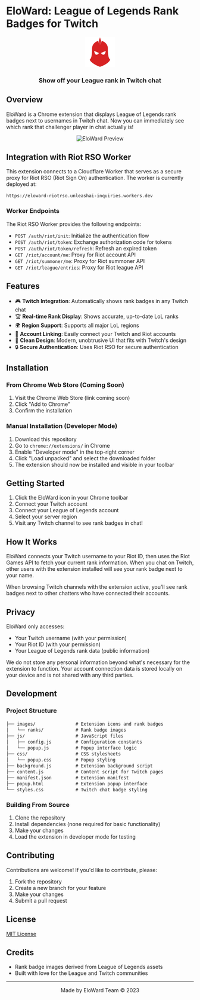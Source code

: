 # EloWard: League of Legends Rank Badges for Twitch

<div align="center">
  <img src="images/logo/icon128.png" alt="EloWard Logo" width="80" height="80">
  <h3>Show off your League rank in Twitch chat</h3>
</div>

## Overview

EloWard is a Chrome extension that displays League of Legends rank badges next to usernames in Twitch chat. Now you can immediately see which rank that challenger player in chat actually is!

<div align="center">
  <img src="screenshots/preview.png" alt="EloWard Preview" width="500">
</div>

## Integration with Riot RSO Worker

This extension connects to a Cloudflare Worker that serves as a secure proxy for Riot RSO (Riot Sign On) authentication. The worker is currently deployed at:

```
https://eloward-riotrso.unleashai-inquiries.workers.dev
```

### Worker Endpoints

The Riot RSO Worker provides the following endpoints:

- `POST /auth/riot/init`: Initialize the authentication flow
- `POST /auth/riot/token`: Exchange authorization code for tokens
- `POST /auth/riot/token/refresh`: Refresh an expired token
- `GET /riot/account/me`: Proxy for Riot account API
- `GET /riot/summoner/me`: Proxy for Riot summoner API
- `GET /riot/league/entries`: Proxy for Riot league API

## Features

- 🎮 **Twitch Integration**: Automatically shows rank badges in any Twitch chat
- 🏆 **Real-time Rank Display**: Shows accurate, up-to-date LoL ranks
- 🌍 **Region Support**: Supports all major LoL regions
- 🔗 **Account Linking**: Easily connect your Twitch and Riot accounts
- 🎨 **Clean Design**: Modern, unobtrusive UI that fits with Twitch's design
- 🔒 **Secure Authentication**: Uses Riot RSO for secure authentication

## Installation

### From Chrome Web Store (Coming Soon)
1. Visit the Chrome Web Store (link coming soon)
2. Click "Add to Chrome"
3. Confirm the installation

### Manual Installation (Developer Mode)
1. Download this repository
2. Go to `chrome://extensions/` in Chrome
3. Enable "Developer mode" in the top-right corner
4. Click "Load unpacked" and select the downloaded folder
5. The extension should now be installed and visible in your toolbar

## Getting Started

1. Click the EloWard icon in your Chrome toolbar
2. Connect your Twitch account
3. Connect your League of Legends account
4. Select your server region
5. Visit any Twitch channel to see rank badges in chat!

## How It Works

EloWard connects your Twitch username to your Riot ID, then uses the Riot Games API to fetch your current rank information. When you chat on Twitch, other users with the extension installed will see your rank badge next to your name.

When browsing Twitch channels with the extension active, you'll see rank badges next to other chatters who have connected their accounts.

## Privacy

EloWard only accesses:
- Your Twitch username (with your permission)
- Your Riot ID (with your permission)
- Your League of Legends rank data (public information)

We do not store any personal information beyond what's necessary for the extension to function. Your account connection data is stored locally on your device and is not shared with any third parties.

## Development

### Project Structure

```
├── images/               # Extension icons and rank badges
│   └── ranks/            # Rank badge images
├── js/                   # JavaScript files
│   ├── config.js         # Configuration constants
│   └── popup.js          # Popup interface logic
├── css/                  # CSS stylesheets
│   └── popup.css         # Popup styling
├── background.js         # Extension background script
├── content.js            # Content script for Twitch pages
├── manifest.json         # Extension manifest
├── popup.html            # Extension popup interface
└── styles.css            # Twitch chat badge styling
```

### Building From Source

1. Clone the repository
2. Install dependencies (none required for basic functionality)
3. Make your changes
4. Load the extension in developer mode for testing

## Contributing

Contributions are welcome! If you'd like to contribute, please:

1. Fork the repository
2. Create a new branch for your feature
3. Make your changes
4. Submit a pull request

## License

[MIT License](LICENSE)

## Credits

- Rank badge images derived from League of Legends assets
- Built with love for the League and Twitch communities

---

<div align="center">
  <p>Made by EloWard Team © 2023</p>
</div> 